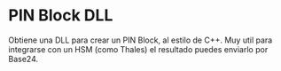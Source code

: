 # PIN Block DLL
Obtiene una DLL para crear un PIN Block, al estilo de C++. Muy util para integrarse con un HSM (como Thales) el resultado puedes enviarlo por Base24.
